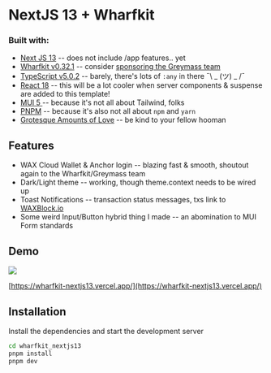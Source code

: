 # NextJS 13 + Wharfkit


  

### Built with:
- [Next JS 13](https://nextjs.org/)
-- does not include /app features.. yet 
- [Wharfkit v0.32.1](https://github.com/wharfkit)
-- consider [sponsoring the Greymass team ](https://github.com/sponsors/greymass) 
 - [TypeScript v5.0.2](https://www.typescriptlang.org/)
-- barely, there's lots of `:any` in there ¯\\ _ (ツ) _ /¯ 
- [React 18](https://reactjs.org)
-- this will be a lot cooler when server components & suspense are added to this template!
- [MUI 5 ](https://mui.com/)
-- because it's not all about Tailwind, folks
- [PNPM](https://pnpm.io/)
-- because it's also not all about `npm` and `yarn`
- [Grotesque Amounts of Love](https://www.youtube.com/watch?v=3JWTaaS7LdU)
-- be kind to your fellow hooman
## Features
- WAX Cloud Wallet & Anchor login
-- blazing fast & smooth, shoutout again to the Wharfkit/Greymass team
- Dark/Light theme 
--  working, though theme.context needs to be wired up
- Toast Notifications
-- transaction status messages, txs link to [WAXBlock.io](https://waxblock.io/)
- Some weird Input/Button hybrid thing I made
-- an abomination to MUI Form standards
 

## Demo
 
![](https://media.giphy.com/media/v1.Y2lkPTc5MGI3NjExZGZjMjQxYTJkYmQ4ZDRjOGQ4MTRmZTUwMzBiNDQ1NmY1ODNjYjlkMyZjdD1n/mht9X9NsqEGnOqJg38/giphy.gif)

[https://wharfkit-nextjs13.vercel.app/](https://wharfkit-nextjs13.vercel.app/) 



## Installation

Install the dependencies and start the development server

```sh
cd wharfkit_nextjs13
pnpm install
pnpm dev
```
 
